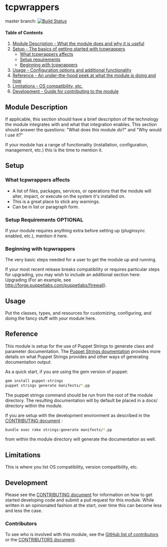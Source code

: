 # tcpwrappers

master branch: [![Build Status](https://secure.travis-ci.org/millerjl1701/millerjl1701-tcpwrappers.png?branch=master)](http://travis-ci.org/millerjl1701/millerjl1701-tcpwrappers)

#### Table of Contents

1. [Module Description - What the module does and why it is useful](#module-description)
1. [Setup - The basics of getting started with tcpwrappers](#setup)
    * [What tcpwrappers affects](#what-tcpwrappers-affects)
    * [Setup requirements](#setup-requirements)
    * [Beginning with tcpwrappers](#beginning-with-tcpwrappers)
1. [Usage - Configuration options and additional functionality](#usage)
1. [Reference - An under-the-hood peek at what the module is doing and how](#reference)
1. [Limitations - OS compatibility, etc.](#limitations)
1. [Development - Guide for contributing to the module](#development)

## Module Description

If applicable, this section should have a brief description of the technology the module integrates with and what that integration enables. This section should answer the questions: "What does this module *do*?" and "Why would I use it?"

If your module has a range of functionality (installation, configuration, management, etc.) this is the time to mention it.

## Setup

### What tcpwrappers affects

* A list of files, packages, services, or operations that the module will alter, impact, or execute on the system it's installed on.
* This is a great place to stick any warnings.
* Can be in list or paragraph form.

### Setup Requirements **OPTIONAL**

If your module requires anything extra before setting up (pluginsync enabled, etc.), mention it here.

### Beginning with tcpwrappers

The very basic steps needed for a user to get the module up and running.

If your most recent release breaks compatibility or requires particular steps for upgrading, you may wish to include an additional section here: Upgrading (For an example, see http://forge.puppetlabs.com/puppetlabs/firewall).

## Usage

Put the classes, types, and resources for customizing, configuring, and doing the fancy stuff with your module here.

## Reference

This module is setup for the use of Puppet Strings to generate class and parameter documentation. The [Puppet Strings doumentation](https://github.com/puppetlabs/puppet-strings/) provides more details on what Puppet Strings provides and other ways of generating documentaiton output.

As a quick start, if you are using the gem version of puppet:

```bash
gem install puppet-strings
puppet strings generate manifests/*.pp
```

The puppet strings command should be run from the root of the module directory. The resulting documentation will by default be placed in a docs/ directory within the module.

If you are setup with the development environment as described in the [CONTRIBUTING document](CONTRIBUTING.md) :

```bash
bundle exec rake strings:generate manifests/*.pp
```

from within the module directory will generate the documentation as well.

## Limitations

This is where you list OS compatibility, version compatibility, etc.

## Development

Please see the [CONTRIBUTING document](CONTRIBUTING.md) for information on how to get started developing code and submit a pull request for this module. While written in an opinionated fashion at the start, over time this can become less and less the case.

### Contributors

To see who is involved with this module, see the [GitHub list of contributors](https://github.com/millerjl1701/millerjl1701-tcpwrappers/graphs/contributors) or the [CONTRIBUTORS document](CONTRIBUTORS).
